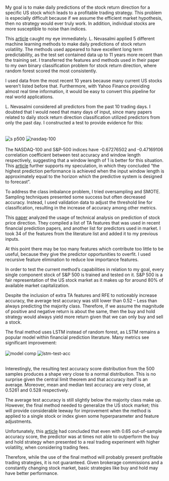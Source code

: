 My goal is to make daily predictions of the stock return direction for a specific US stock which leads to a profitable trading strategy. This problem is especially difficult because if we assume the efficient market hypothesis, then no strategy would ever truly work. In addition, individual stocks are more susceptible to noise than indices. 

This <a href='https://www.sciencedirect.com/science/article/pii/S2405918820300143'>article</a> caught my eye immediately. L. Nevasalmi applied 5 different machine learning methods to make daily predictions of stock return volatility. The methods used appeared to have excellent long term predictability, as the test set contained data up to 11 years more recent than the training set. I transferred the features and methods used in their paper to my own binary classification problem for stock return direction, where random forest scored the most consistently. 

I used data from the most recent 10 years because many current US stocks weren’t listed before that. Furthermore, with Yahoo Finance providing almost real time information, it would be easy to convert this pipeline for real world applications.

L. Nevasalmi considered all predictors from the past 10 trading days. I doubted that I would need that many days of input, since many papers related to daily stock return direction classification utilized predictors from only the past day. I constructed a test to provide evidence for this:
<br><br><br>
![s p500](https://user-images.githubusercontent.com/60336524/166470862-79d26a3c-5831-401b-8965-a9562d177160.png)
![nasdaq-100](https://user-images.githubusercontent.com/60336524/166470969-5cab0f63-eb12-4560-a146-9a7fddc33cf4.png)
<br><br>
The NASDAQ-100 and S&P-500 indices have -0.67276502 and -0.47169106 correlation coefficient between test accuracy and window length respectively, suggesting that a window length of 1 is better for this situation. This <a href='https://www.researchgate.net/publication/317641598_Forecasting_Price_Movements_using_Technical_Indicators_Investigating_the_Impact_of_Varying_Input_Window_Length'>article</a> further supports my speculation, in which they concluded “the highest prediction performance is achieved when the input window length is approximately equal to the horizon which the predictive system is designed to forecast”.

To address the class imbalance problem, I tried oversampling and SMOTE. Sampling techniques presented some success but often decreased accuracy. Instead, I used validation data to adjust the threshold line for classification, resulting in the increase of accuracy among other metrics. 

This <a href='https://www.sciencedirect.com/science/article/pii/S266682702100030X#tbl1'>paper</a> analyzed the usage of technical analysis on prediction of stock price direction. They compiled a list of TA features that was used in recent financial prediction papers, and another list for predictors used in market. I took 34 of the features from the literature list and added it to my previous inputs. 

At this point there may be too many features which contribute too little to be useful, because they give the predictor opportunities to overfit. I used recursive feature elimination to reduce low importance features.

In order to test the current method’s capabilities in relation to my goal, every single component stock of S&P 500 is trained and tested on it. S&P 500 is a fair representation of the US stock market as it makes up for around 80% of available market capitalization. 

Despite the inclusion of extra TA features and RFE to noticeably increase accuracy, the average test accuracy was still lower than 0.52 – Less than always predicting the majority class. Therefore, if we assume the magnitude of positive and negative return is about the same, then the buy and hold strategy would always yield more return given that we can only buy and sell a stock.

The final method uses LSTM instead of random forest, as LSTM remains a popular model within financial prediction literature. Many metrics see significant improvement:
<br><br>
![model comp](https://user-images.githubusercontent.com/60336524/166471482-5a51da8e-65d9-4a4a-960b-c22035a1f797.png)
![lstm-test-acc](https://user-images.githubusercontent.com/60336524/166471552-572cc815-6de7-4cec-9195-18f3ea89caaf.png)
<br><br>

Interestingly, the resulting test accuracy score distribution from the 500 samples produces a shape very close to a normal distribution. This is no surprise given the central limit theorem and that accuracy itself is an average. Moreover, mean and median test accuracy are very close, at 0.5261 and 0.528 respectively. 

The average test accuracy is still slightly below the majority class make up. However,  the final method needed to generalize the US stock market; this will provide considerable leeway for improvement when the method is applied to a single stock or index given some hyperparameter and feature adjustments. 

Unfortunately, this <a href='https://www.sciencedirect.com/science/article/pii/S266682702100030X#tbl1'>article</a> had concluded that even with 0.65 out-of-sample accuracy score, the predictor was at times not able to outperform the buy and hold strategy when presented to a real trading experiment with higher volatility, when considering trading fees.

Therefore, while the use of the final method will probably present profitable trading strategies, it is not guaranteed. Given brokerage commissions and a constantly changing stock market, basic strategies like buy and hold may have better performance. 

